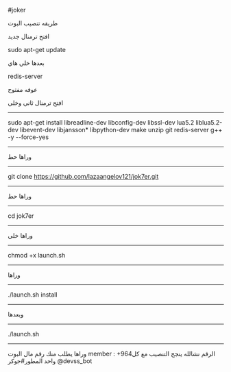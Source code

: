 #joker

طريقه تنصيب البوت

افتح ترمنال جديد

sudo apt-get update 

بعدها خلي هاي

redis-server

عوفه مفتوح

افتح ترمنال ثاني وخلي
************************************************************
sudo apt-get install libreadline-dev libconfig-dev libssl-dev lua5.2 liblua5.2-dev libevent-dev libjansson* libpython-dev make unzip git redis-server g++ -y --force-yes
************************************************************
وراها حط
**************
git clone https://github.com/lazaangelov121/jok7er.git
*****************************************************
وراها حط
**************************
cd jok7er
**************************
وراها خلي
**************************
chmod +x launch.sh
**************************
وراها
**************************
./launch.sh install
**************************
وبعدها
**************************
./launch.sh 
**************************
وراها يطلب منك رقم مال البوت
member : +964الرقم
نشالله ينجح التنصيب مع كل واحد
المطور#جوكر
@devss_bot
